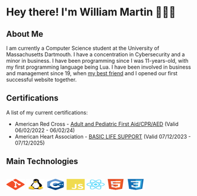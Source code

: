 # Hey there! I'm William Martin 👋🏻😁

## About Me

I am currently a Computer Science student at the University of Massachusetts Dartmouth. I have a concentration in Cybersecurity and a minor in business. I have been programming since I was 11-years-old, with my first programming language being Lua. I have been involved in business and management since 19, when [my best friend](https://github.com/tmbailey0304) and I opened our first successful website together.

## Certifications

A list of my current certifications:

- American Red Cross - [Adult and Pediatric First Aid/CPR/AED](https://github.com/WillMartin03/WillMartin03/blob/main/arc_apfa_cpr_aed.pdf) (Valid 06/02/2022 - 06/02/24)
- American Heart Association - [BASIC LIFE SUPPORT](https://github.com/WillMartin03/WillMartin03/blob/main/aha_bls.pdf) (Valid 07/12/2023 - 07/12/2025)

## Main Technologies
<div style="display: inline_block"><br>
	<img align="center" alt="Git" height="30" width="50" src="https://raw.githubusercontent.com/devicons/devicon/55609aa5bd817ff167afce0d965585c92040787a/icons/git/git-original.svg">
	<img align="center" alt="Linux" height="30" width="50" src="https://raw.githubusercontent.com/devicons/devicon/55609aa5bd817ff167afce0d965585c92040787a/icons/linux/linux-original.svg">
	<img align="center" alt="C++" height="30" width="50" src="https://raw.githubusercontent.com/devicons/devicon/55609aa5bd817ff167afce0d965585c92040787a/icons/cplusplus/cplusplus-original.svg">
	<img align="center" alt="Javascript" height="30" width="50" src="https://raw.githubusercontent.com/devicons/devicon/master/icons/javascript/javascript-plain.svg">
	<img align="center" alt="React" height="30" width="50" src="https://raw.githubusercontent.com/devicons/devicon/master/icons/react/react-original.svg">
	<img align="center" alt="HTML" height="30" width="50" src="https://raw.githubusercontent.com/devicons/devicon/master/icons/html5/html5-original.svg">
	<img align="center" alt="CSS" height="30" width="50" src="https://raw.githubusercontent.com/devicons/devicon/master/icons/css3/css3-original.svg">
</div>